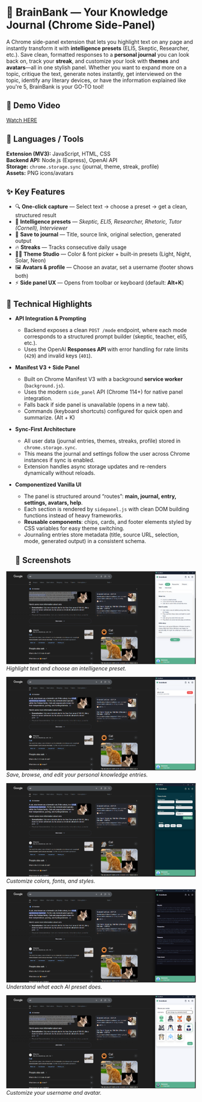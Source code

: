 # 🧠 BrainBank — Your Knowledge Journal (Chrome Side-Panel)

A Chrome side-panel extension that lets you highlight text on any page and instantly transform it with **intelligence presets** (ELI5, Skeptic, Researcher, etc.). Save clean, formatted responses to a **personal journal** you can look back on, track your **streak**, and customize your look with **themes** and **avatars**—all in one stylish panel. Whether you want to expand more on a topic, critique the text, generate notes instantly, get interviewed on the topic, identify any literary devices, or have the information explained like you're 5, BrainBank is your GO-TO tool!

## 🔗 Demo Video
[Watch HERE](https://youtu.be/yKCmcgpAQ0U)


## 🧰 Languages / Tools

**Extension (MV3):** JavaScript, HTML, CSS  
**Backend API:** Node.js (Express), OpenAI API  
**Storage:** `chrome.storage.sync` (journal, theme, streak, profile)  
**Assets:** PNG icons/avatars


## ✨ Key Features

- 🔍 **One-click capture** — Select text → choose a preset → get a clean, structured result
- 🧠 **Intelligence presets** — *Skeptic, ELI5, Researcher, Rhetoric, Tutor (Cornell), Interviewer*
- 💾 **Save to journal** — Title, source link, original selection, generated output
- 🔥 **Streaks** — Tracks consecutive daily usage
- 🧑‍🎨 **Theme Studio** — Color & font picker + built-in presets (Light, Night, Solar, Neon)
- 🖼️ **Avatars & profile** — Choose an avatar, set a username (footer shows both)
- ⚡ **Side panel UX** — Opens from toolbar or keyboard (default: **Alt+K**)


## 🧩 Technical Highlights

- **API Integration & Prompting**  
  - Backend exposes a clean `POST /mode` endpoint, where each mode corresponds to a structured prompt builder (skeptic, teacher, eli5, etc.).  
  - Uses the OpenAI **Responses API** with error handling for rate limits (`429`) and invalid keys (`401`).  

- **Manifest V3 + Side Panel**  
  - Built on Chrome Manifest V3 with a background **service worker** (`background.js`).  
  - Uses the modern `side_panel` API (Chrome 114+) for native panel integration.  
  - Falls back if side panel is unavailable (opens in a new tab).  
  - Commands (keyboard shortcuts) configured for quick open and summarize. (Alt + K)

- **Sync-First Architecture**  
  - All user data (journal entries, themes, streaks, profile) stored in `chrome.storage.sync`.  
  - This means the journal and settings follow the user across Chrome instances if sync is enabled.  
  - Extension handles async storage updates and re-renders dynamically without reloads.

- **Componentized Vanilla UI**  
  - The panel is structured around “routes”: **main, journal, entry, settings, avatars, help**.  
  - Each section is rendered by `sidepanel.js` with clean DOM building functions instead of heavy frameworks.  
  - **Reusable components**: chips, cards, and footer elements styled by CSS variables for easy theme switching.  
  - Journaling entries store metadata (title, source URL, selection, mode, generated output) in a consistent schema.

  ## 📸 Screenshots

![Main Panel](screenshots/brainbank-screenshot-1.png)  
*Highlight text and choose an intelligence preset.*

![Journal View](screenshots/brainbank-screenshot-2.png)  
*Save, browse, and edit your personal knowledge entries.*

![Theme Studio](screenshots/brainbank-screenshot-3.png)  
*Customize colors, fonts, and styles.*

![Help Section](screenshots/brainbank-screenshot-4.png)  
*Understand what each AI preset does.*

![Edit Profile](screenshots/brainbank-screenshot-5.png)  
*Customize your username and avatar.*